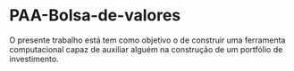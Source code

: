 # PAA-Bolsa-de-valores
O presente trabalho está tem como objetivo o de construir uma ferramenta computacional capaz de auxiliar alguém na construção de um portfólio de investimento.
